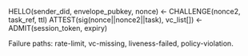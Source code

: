 <!-- status: stub; target: 150+ words -->
<!-- status: stub; target: 150+ words -->
<!-- status: stub; target: 150+ words -->
<!-- status: stub; target: 150+ words -->
<!-- status: stub; target: 150+ words -->
HELLO(sender_did, envelope_pubkey, nonce)
← CHALLENGE(nonce2, task_ref, ttl)
ATTEST(sig(nonce||nonce2||task), vc_list[])
← ADMIT(session_token, expiry)

Failure paths: rate-limit, vc-missing, liveness-failed, policy-violation.






